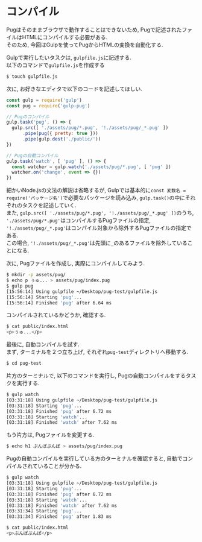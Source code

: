 # コンパイル
Pugはそのままブラウザで動作することはできないため, Pugで記述されたファイルはHTMLにコンパイルする必要がある.  
そのため, 今回はGulpを使ってPugからHTMLの変換を自動化する.

Gulpで実行したいタスクは, `gulpfile.js`に記述する.  
以下のコマンドで`gulpfile.js`を作成する

```bash
$ touch gulpfile.js
```

次に, お好きなエディタで以下のコードを記述してほしい.  

```js
const gulp = require('gulp')
const pug = require('gulp-pug')

// Pugのコンパイル
gulp.task('pug', () => {
  gulp.src([ './assets/pug/*.pug', '!./assets/pug/_*.pug' ])
      .pipe(pug({ pretty: true }))
      .pipe(gulp.dest('./public/'))
})

// Pugの自動コンパイル
gulp.task('watch', [ 'pug' ], () => {
  const watcher = gulp.watch('./assets/pug/*.pug', [ 'pug' ])
  watcher.on('change', event => {})
})
```

細かいNode.jsの文法の解説は省略するが, Gulpでは基本的に`const 変数名 = require('パッケージ名')`で必要なパッケージを読み込み, `gulp.task()`の中にそれぞれのタスクを記述していく.  
また, `gulp.src([ './assets/pug/*.pug', '!./assets/pug/_*.pug' ])`のうち, `'./assets/pug/*.pug'`はコンパイルするPugファイルの指定, `'!./assets/pug/_*.pug'`はコンパイル対象から除外するPugファイルの指定である.  
この場合, `'!./assets/pug/_*.pug'`は先頭に`_`のあるファイルを除外していることになる.

次に, Pugファイルを作成し, 実際にコンパイルしてみよう.

```bash
$ mkdir -p assets/pug/
$ echo p ぅゅ... > assets/pug/index.pug
$ gulp pug
[15:56:14] Using gulpfile ~/Desktop/pug-test/gulpfile.js
[15:56:14] Starting 'pug'...
[15:56:14] Finished 'pug' after 6.64 ms
```

コンパイルされているかどうか, 確認する.

```bash
$ cat public/index.html
<p>ぅゅ...</p>
```

最後に, 自動コンパイルを試す.  
まず, ターミナルを２つ立ち上げ, それぞれ`pug-test`ディレクトリへ移動する.  

```bash
$ cd pug-test
```

片方のターミナルで, 以下のコマンドを実行し, Pugの自動コンパイルをするタスクを実行する.

```bash
$ gulp watch
[03:31:18] Using gulpfile ~/Desktop/pug-test/gulpfile.js
[03:31:18] Starting 'pug'...
[03:31:18] Finished 'pug' after 6.72 ms
[03:31:18] Starting 'watch'...
[03:31:18] Finished 'watch' after 7.62 ms
```

もう片方は, Pugファイルを変更する.

```bash
$ echo h1 ぷんぽぷんぽ > assets/pug/index.pug
```

Pugの自動コンパイルを実行している方のターミナルを確認すると, 自動でコンパイルされていることが分かる.

```bash
$ gulp watch
[03:31:18] Using gulpfile ~/Desktop/pug-test/gulpfile.js
[03:31:18] Starting 'pug'...
[03:31:18] Finished 'pug' after 6.72 ms
[03:31:18] Starting 'watch'...
[03:31:18] Finished 'watch' after 7.62 ms
[03:31:34] Starting 'pug'...
[03:31:34] Finished 'pug' after 1.83 ms
```

```bash
$ cat public/index.html
<p>ぷんぽぷんぽ</p>
```
